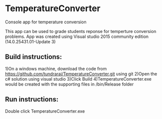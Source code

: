 # TemperatureConverter
Console app for temperature conversion

This app can be used to grade students reponse for temperture conversion problems.
App was created using Visual studio 2015 community edition (14.0.25431.01-Update 3)

Build instructions:
------------------
1)On a windows machine, download the code from https://github.com/tundraraj/TemperatureConverter.git using git
2)Open the c# solution using visual studio
3)Click Build
4)TemperatureConverter.exe would be created with the supporting files in /bin/Release folder

Run instructions:
----------------
Double click TemperatureConverter.exe